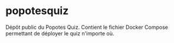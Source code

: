 # popotesquiz
Dépôt public du Popotes Quiz. Contient le fichier Docker Compose permettant de déployer le quiz n'importe où.
